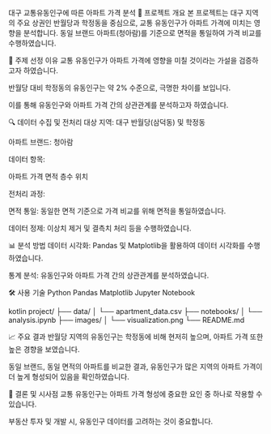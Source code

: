 대구 교통유동인구에 따른 아파트 가격 분석
🧠 프로젝트 개요
본 프로젝트는 대구 지역의 주요 상권인 반월당과 학정동을 중심으로, 교통 유동인구가 아파트 가격에 미치는 영향을 분석합니다. 동일 브랜드 아파트(청아람)를 기준으로 면적을 통일하여 가격 비교를 수행하였습니다.

📌 주제 선정 이유
교통 유동인구가 아파트 가격에 영향을 미칠 것이라는 가설을 검증하고자 하였습니다.

반월당 대비 학정동의 유동인구는 약 2% 수준으로, 극명한 차이를 보입니다.

이를 통해 유동인구와 아파트 가격 간의 상관관계를 분석하고자 하였습니다.

🔍 데이터 수집 및 전처리
대상 지역: 대구 반월당(삼덕동) 및 학정동

아파트 브랜드: 청아람

데이터 항목:

아파트 가격
면적
층수
위치

전처리 과정:

면적 통일: 동일한 면적 기준으로 가격 비교를 위해 면적을 통일하였습니다.

데이터 정제: 이상치 제거 및 결측치 처리 등을 수행하였습니다.

📊 분석 방법
데이터 시각화: Pandas 및 Matplotlib을 활용하여 데이터 시각화를 수행하였습니다.

통계 분석: 유동인구와 아파트 가격 간의 상관관계를 분석하였습니다.

🛠 사용 기술
Python
Pandas
Matplotlib
Jupyter Notebook

kotlin
project/
├── data/
│   └── apartment_data.csv
├── notebooks/
│   └── analysis.ipynb
├── images/
│   └── visualization.png
└── README.md

📈 주요 결과
반월당 지역의 유동인구는 학정동에 비해 현저히 높으며, 아파트 가격 또한 높은 경향을 보였습니다.

동일 브랜드, 동일 면적의 아파트를 비교한 결과, 유동인구가 많은 지역의 아파트 가격이 더 높게 형성되어 있음을 확인하였습니다.

📌 결론 및 시사점
교통 유동인구는 아파트 가격 형성에 중요한 요인 중 하나로 작용할 수 있습니다.

부동산 투자 및 개발 시, 유동인구 데이터를 고려하는 것이 중요합니다.

